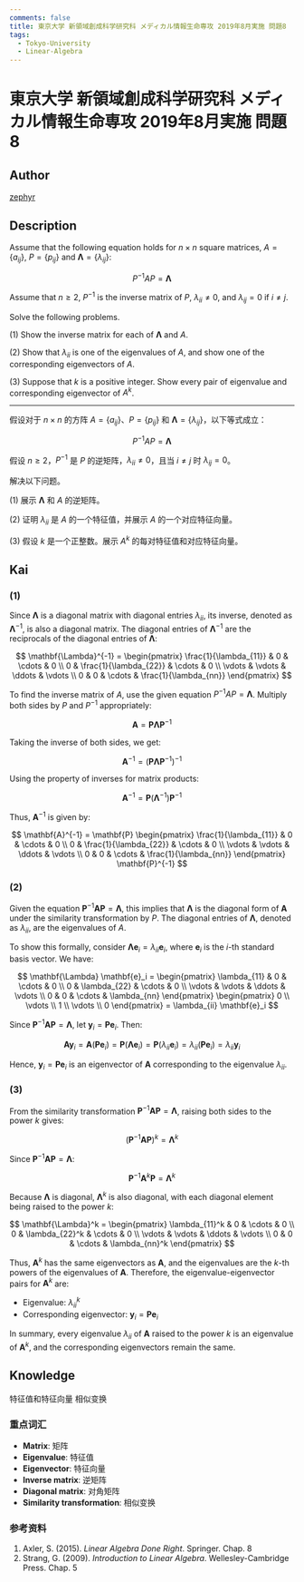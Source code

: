 ```yaml
---
comments: false
title: 東京大学 新領域創成科学研究科 メディカル情報生命専攻 2019年8月実施 問題8
tags:
  - Tokyo-University
  - Linear-Algebra
---
```


# 東京大学 新領域創成科学研究科 メディカル情報生命専攻 2019年8月実施 問題8

## **Author**
[zephyr](https://inshi-notes.zephyr-zdz.space/)

## **Description**
Assume that the following equation holds for $n \times n$ square matrices, $A = \{a_{ij}\}$, $P = \{p_{ij}\}$ and $\mathbf{\Lambda} = \{\lambda_{ij}\}$:

$$
P^{-1}AP = \mathbf{\Lambda}
$$

Assume that $n \geq 2$, $P^{-1}$ is the inverse matrix of $P$, $\lambda_{ii} \neq 0$, and $\lambda_{ij} = 0$ if $i \neq j$.

Solve the following problems.

(1) Show the inverse matrix for each of $\mathbf{\Lambda}$ and $A$.

(2) Show that $\lambda_{ii}$ is one of the eigenvalues of $A$, and show one of the corresponding eigenvectors of $A$.

(3) Suppose that $k$ is a positive integer. Show every pair of eigenvalue and corresponding eigenvector of $A^k$.

---

假设对于 $n \times n$ 的方阵 $A = \{a_{ij}\}$、$P = \{p_{ij}\}$ 和 $\mathbf{\Lambda} = \{\lambda_{ij}\}$，以下等式成立：

$$
P^{-1}AP = \mathbf{\Lambda}
$$

假设 $n \geq 2$，$P^{-1}$ 是 $P$ 的逆矩阵，$\lambda_{ii} \neq 0$，且当 $i \neq j$ 时 $\lambda_{ij} = 0$。

解决以下问题。

(1) 展示 $\mathbf{\Lambda}$ 和 $A$ 的逆矩阵。

(2) 证明 $\lambda_{ii}$ 是 $A$ 的一个特征值，并展示 $A$ 的一个对应特征向量。

(3) 假设 $k$ 是一个正整数。展示 $A^k$ 的每对特征值和对应特征向量。

## **Kai**
### (1)

Since $\mathbf{\Lambda}$ is a diagonal matrix with diagonal entries $\lambda_{ii}$, its inverse, denoted as $\mathbf{\Lambda}^{-1}$, is also a diagonal matrix. The diagonal entries of $\mathbf{\Lambda}^{-1}$ are the reciprocals of the diagonal entries of $\mathbf{\Lambda}$:

$$
\mathbf{\Lambda}^{-1} = \begin{pmatrix}
\frac{1}{\lambda_{11}} & 0 & \cdots & 0 \\
0 & \frac{1}{\lambda_{22}} & \cdots & 0 \\
\vdots & \vdots & \ddots & \vdots \\
0 & 0 & \cdots & \frac{1}{\lambda_{nn}}
\end{pmatrix}
$$

To find the inverse matrix of $A$, use the given equation $P^{-1}AP = \mathbf{\Lambda}$. Multiply both sides by $P$ and $P^{-1}$ appropriately:

$$
\mathbf{A} = \mathbf{P} \mathbf{\Lambda} \mathbf{P}^{-1}
$$

Taking the inverse of both sides, we get:

$$
\mathbf{A}^{-1} = (\mathbf{P} \mathbf{\Lambda} \mathbf{P}^{-1})^{-1}
$$

Using the property of inverses for matrix products:

$$
\mathbf{A}^{-1} = \mathbf{P} (\mathbf{\Lambda}^{-1}) \mathbf{P}^{-1}
$$

Thus, $\mathbf{A}^{-1}$ is given by:

$$
\mathbf{A}^{-1} = \mathbf{P} \begin{pmatrix}
\frac{1}{\lambda_{11}} & 0 & \cdots & 0 \\
0 & \frac{1}{\lambda_{22}} & \cdots & 0 \\
\vdots & \vdots & \ddots & \vdots \\
0 & 0 & \cdots & \frac{1}{\lambda_{nn}}
\end{pmatrix} \mathbf{P}^{-1}
$$

### (2)

Given the equation $\mathbf{P}^{-1}\mathbf{A}\mathbf{P} = \mathbf{\Lambda}$, this implies that $\mathbf{\Lambda}$ is the diagonal form of $\mathbf{A}$ under the similarity transformation by $P$. The diagonal entries of $\mathbf{\Lambda}$, denoted as $\lambda_{ii}$, are the eigenvalues of $A$.

To show this formally, consider $\mathbf{\Lambda} \mathbf{e}_i = \lambda_{ii} \mathbf{e}_i$, where $\mathbf{e}_i$ is the $i$-th standard basis vector. We have:

$$
\mathbf{\Lambda} \mathbf{e}_i = \begin{pmatrix}
\lambda_{11} & 0 & \cdots & 0 \\
0 & \lambda_{22} & \cdots & 0 \\
\vdots & \vdots & \ddots & \vdots \\
0 & 0 & \cdots & \lambda_{nn}
\end{pmatrix}
\begin{pmatrix}
0 \\
\vdots \\
1 \\
\vdots \\
0
\end{pmatrix}
= \lambda_{ii} \mathbf{e}_i
$$

Since $\mathbf{P}^{-1}\mathbf{AP} = \mathbf{\Lambda}$, let $\mathbf{y}_i = \mathbf{P} \mathbf{e}_i$. Then:

$$
\mathbf{A} \mathbf{y}_i = \mathbf{A} (\mathbf{P} \mathbf{e}_i) = \mathbf{P} (\mathbf{\Lambda} \mathbf{e}_i) = \mathbf{P} (\lambda_{ii} \mathbf{e}_i) = \lambda_{ii} (\mathbf{P} \mathbf{e}_i) = \lambda_{ii} \mathbf{y}_i
$$

Hence, $\mathbf{y}_i = \mathbf{P} \mathbf{e}_i$ is an eigenvector of $\mathbf{A}$ corresponding to the eigenvalue $\lambda_{ii}$.

### (3)

From the similarity transformation $\mathbf{P}^{-1}\mathbf{AP} = \mathbf{\Lambda}$, raising both sides to the power $k$ gives:

$$
(\mathbf{P}^{-1}\mathbf{AP})^k = \mathbf{\Lambda}^k
$$

Since $\mathbf{P}^{-1}\mathbf{AP} = \mathbf{\Lambda}$:

$$
\mathbf{P}^{-1}\mathbf{A}^k\mathbf{P} = \mathbf{\Lambda}^k
$$

Because $\mathbf{\Lambda}$ is diagonal, $\mathbf{\Lambda}^k$ is also diagonal, with each diagonal element being raised to the power $k$:

$$
\mathbf{\Lambda}^k = \begin{pmatrix}
\lambda_{11}^k & 0 & \cdots & 0 \\
0 & \lambda_{22}^k & \cdots & 0 \\
\vdots & \vdots & \ddots & \vdots \\
0 & 0 & \cdots & \lambda_{nn}^k
\end{pmatrix}
$$

Thus, $\mathbf{A}^k$ has the same eigenvectors as $\mathbf{A}$, and the eigenvalues are the $k$-th powers of the eigenvalues of $\mathbf{A}$. Therefore, the eigenvalue-eigenvector pairs for $\mathbf{A}^k$ are:

- Eigenvalue: $\lambda_{ii}^k$
- Corresponding eigenvector: $\mathbf{y}_i = \mathbf{P} \mathbf{e}_i$

In summary, every eigenvalue $\lambda_{ii}$ of $\mathbf{A}$ raised to the power $k$ is an eigenvalue of $\mathbf{A}^k$, and the corresponding eigenvectors remain the same.

## **Knowledge**

特征值和特征向量  相似变换

### 重点词汇

- **Matrix**: 矩阵
- **Eigenvalue**: 特征值
- **Eigenvector**: 特征向量
- **Inverse matrix**: 逆矩阵
- **Diagonal matrix**: 对角矩阵
- **Similarity transformation**: 相似变换

### 参考资料

1. Axler, S. (2015). *Linear Algebra Done Right*. Springer. Chap. 8
2. Strang, G. (2009). *Introduction to Linear Algebra*. Wellesley-Cambridge Press. Chap. 5
